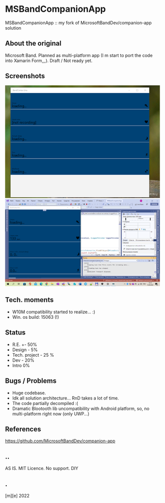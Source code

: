 # MSBandCompanionApp

MSBandCompanionApp :: my fork of MicrosoftBandDev/companion-app solution


## About the original

Microsoft Band. Planned as multi-platform app (I m start to port the code into Xamarin Form,,,). Draft / Not ready yet.


## Screenshots

![Screenshot 1](Images/shot1.png)
![Screenshot 2](Images/shot2.png)


## Tech. moments

- W10M compatibility started to realize... :)
- Win. os build: 15063 (!)


## Status

- R.E. +- 50%
- Design - 5%
- Tech. project - 25 %
- Dev - 20%
- Intro 0%


## Bugs / Problems
 
- Huge codebase. 
- Idk all solution architecture... RnD takes a lot of time.
- The code partially decompiled :( 
- Dramatic Blootooth lib uncompatibility with Android platform, so, no multi-platform right now (only UWP...)


## References

https://github.com/MicrosoftBandDev/companion-app


## ..

AS IS. MIT Licence. No support. DIY


## .

[m][e] 2022